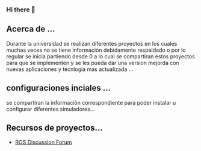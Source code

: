 ### Hi there 👋


## Acerca de ...
Durante la universidad se realizan diferentes proyectos en los cuales muchas veces no se tiene informaciòn debidamente respaldado o por lo regular se inicia partiendo desde 0 a lo cual se compartiran estos proyectos para que se implementen y se les pueda dar una version mejorda con nuevas aplicaciones y tecnlogia mas actualizada ...


## configuraciones inciales  ...

se compartiran la informaciòn correspondiente para poder instalar u configurar diferentes simuladores...


##  Recursos de proyectos...



* [ROS Discussion Forum](https://discourse.ros.org/)

<!-- 
- 🌱 I’m currently learning ...
- 👯 I’m looking to collaborate on ...
- 🤔 I’m looking for help with ...
- 💬 Ask me about ...
- 📫 How to reach me: ...
- 😄 Pronouns: ...
- ⚡ Fun fact: ...
-->



